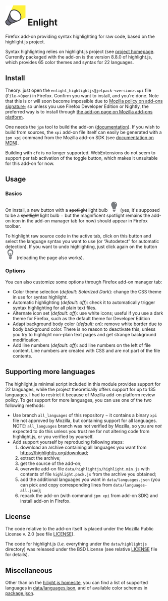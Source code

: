  ![Add-on icon](misc/spot64.png) Enlight
 ========================================


Firefox add-on providing syntax highlighting for raw code, based on the
highlight.js project.

Syntax highlighting relies on highlight.js project (see [project homepage][hljs].
Currently packaged with the add-on is the version
8.8.0 of highlight.js, which provides
65    color themes and syntax for
22    languages.

## Install

Theory: just open the `enlight_highlightjs@jetpack-<version>.xpi` file
(`File->Open`) in Firefox. Confirm you want to install, and you're done. Note
that this is or will soon become impossible due to [Mozilla policy on add-ons
signature][signing]; so unless you use Firefox Developer Edition or Nightly, the
preferred way is to install through [the add-on page on Mozilla add-ons
platform][amo].

One needs the `jpm` tool to build the add-on ([documentation][jpm]). If you wish
to build from sources, the `xpi` add-on file itself can easily be generated
with a `jpm xpi` command from the Mozilla add-on SDK (see [documentation on
MDN][sdk]).

Building with `cfx` is no longer supported. WebExtensions do not seem to
support per tab activation of the toggle button, which makes it unsuitable for
this add-on for now.

## Usage

### Basics

On install, a new button with a ~~spotlight~~ light bulb
![buttonOff](data/lightbulb_off-32.png) (yes, it's supposed to be a
~~spotlight~~ light bulb − but the magnificent spotlight remains the add-on
icon in the add-on manager tab for now) should appear in Firefox toolbar.

To highlight raw source code in the active tab, click on this button and select
the language syntax you want to use (or “Autodetect” for automatic detection).
If you want to undo highlighting, just click again on the button
![buttonOn](data/lightbulb_on-32.png) (reloading the page also works).

### Options

You can also customize some options through Firefox add-on manager tab:
* Color theme selection (_default: Solarized Dark_): change the CSS theme in
  use for syntax highlight.
* Automatic highlighting (_default: off_): check it to automatically trigger
  syntax highlighting for all plain text files.
* Alternate icon set (_default: off_): use white icons; useful if you use a
  dark theme for Firefox, such as the default theme for Developer Edition
* Adapt background body color (_default: on_): remove white border due to
  body background color. There is no reason to deactivate this, unless you try
  to highlight non-plain text pages and get strange background modification.
* Add line numbers (_default: off_): add line numbers on the left of file
  content. Line numbers are created with CSS and are not part of the file
  contents.

## Supporting more languages

The highlight.js minimal script included in this module provides support for
22  languages, while the project theoretically offers support for up to
135 languages. I had to restrict it because of Mozilla add-on platform review
policy. To get support for more languages, you can use one of the two following
methods:
* Use branch `all_languages` of this repository − it contains a binary `xpi`
  file not approved by Mozilla, but containing support for all languages. NOTE:
  `all_languages` branch was not verified by Mozilla, so you are _not_ expected
  to do this unless you trust me for not altering code from highlight.js, or
  you verified by yourself.
* Add support yourself by reproducing following steps:
  1. download an archive containing all languages you want from
  https://highlightjs.org/download;
  2. extract the archive;
  3. get the source of the add-on;
  4. overwrite add-on file `data/highlightjs/highlight.min.js` with contents of
  file `highlight.pack.js` from the archive you obtained;
  5. add the additional languages you want in `data/languages.json` (you can
  pick and copy corresponding lines from `data/languages-all.json`);
  6. repack the add-on (with command `jpm xpi` from add-on SDK) and install
  add-on in Firefox.

## License

The code relative to the add-on itself is placed under the Mozilla Public
License v. 2.0 (see file [LICENSE][mpl]).

The code for highlight.js (_i.e._ everything under the `data/highlightjs`
directory) was released under the BSD License (see relative [LICENSE][bsd] file
for details).

## Miscellaneous

Other than on the [hilight.js homesite][hljs], you can find a list of supported
languages in [data/languages.json][languages], and of available color schemes in
[package.json][package].

[hljs]: https://highlightjs.org
[signing]: https://blog.mozilla.org/addons/2015/02/10/extension-signing-safer-experience
[amo]: https://addons.mozilla.org/firefox/addon/enlight
[sdk]: https://developer.mozilla.org/en-US/Add-ons/SDK/Tutorials/Getting_started
[mpl]: https://github.com/Qeole/Enlight/blob/master/LICENSE
[bsd]: https://github.com/isagalaev/highlight.js/blob/master/LICENSE
[languages]: https://github.com/Qeole/Enlight/blob/master/data/languages.json
[package]: https://github.com/Qeole/Enlight/blob/master/package.json
[jpm]: https://developer.mozilla.org/en-US/Add-ons/SDK/Tools/jpm
